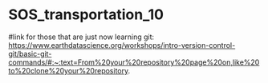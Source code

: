 # SOS_transportation_10
#link for those that are just now learning git: https://www.earthdatascience.org/workshops/intro-version-control-git/basic-git-commands/#:~:text=From%20your%20repository%20page%20on,like%20to%20clone%20your%20repository.

